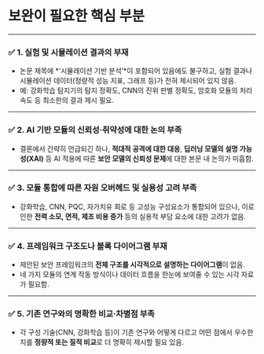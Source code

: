 # **보완이 필요한 핵심 부분**

---

### ✅ **1. 실험 및 시뮬레이션 결과의 부재**
- 논문 제목에 *‘시뮬레이션 기반 분석’*이 포함되어 있음에도 불구하고, 실험 결과나 시뮬레이션 데이터(정량적 성능 지표, 그래프 등)가 전혀 제시되어 있지 않음.
- 예: 강화학습 탐지기의 탐지 정확도, CNN의 진위 판별 정확도, 암호화 모듈의 처리 속도 등 최소한의 결과 제시 필요.

---

### ✅ **2. AI 기반 모듈의 신뢰성·취약성에 대한 논의 부족**
- 결론에서 간략히 언급되긴 하나, **적대적 공격에 대한 대응**, **딥러닝 모델의 설명 가능성(XAI)** 등 AI 적용에 따른 **보안 모델의 신뢰성 문제**에 대한 본문 내 논의가 미흡함.

---

### ✅ **3. 모듈 통합에 따른 자원 오버헤드 및 실용성 고려 부족**
- 강화학습, CNN, PQC, 자가치유 회로 등 고성능 구성요소가 통합되어 있으나, 이로 인한 **전력 소모, 면적, 제조 비용 증가** 등의 실용적 부담 요소에 대한 고려가 없음.

---

### ✅ **4. 프레임워크 구조도나 블록 다이어그램 부재**
- 제안된 보안 프레임워크의 **전체 구조를 시각적으로 설명하는 다이어그램**이 없음.
- 네 가지 모듈의 연계 작동 방식이나 데이터 흐름을 한눈에 보여줄 수 있는 시각 자료가 필요함.

---

### ✅ **5. 기존 연구와의 명확한 비교·차별점 부족**
- 각 구성 기술(CNN, 강화학습 등)이 기존 연구와 어떻게 다르고 어떤 점에서 우수한지를 **정량적 또는 질적 비교**로 더 명확히 제시할 필요 있음.

